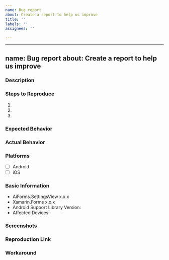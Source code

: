 ```yaml
---
name: Bug report
about: Create a report to help us improve
title: ''
labels: ''
assignees: ''

---
```


---
name: Bug report
about: Create a report to help us improve
---

### Description

### Steps to Reproduce

1. 
2. 
3. 

### Expected Behavior

### Actual Behavior

### Platforms

- [ ] Android
- [ ] iOS

### Basic Information

- AiForms.SettingsView x.x.x
- Xamarin.Forms x.x.x
- Android Support Library Version: <!-- if applicable -->
- Affected Devices:

### Screenshots

<!-- If the issue is a visual issue, please include screenshots showing the problem if possible -->

### Reproduction Link

<!-- Please upload or provide a link to a reproduction case -->

### Workaround

<!-- Did you find any workaround for this issue? This can unblock other people while waiting for this issue to be resolved -->
